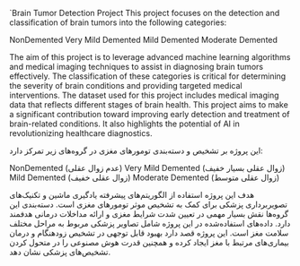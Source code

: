 `Brain Tumor Detection Project
This project focuses on the detection and classification of brain tumors into the following categories:

NonDemented
Very Mild Demented
Mild Demented
Moderate Demented

The aim of this project is to leverage advanced machine learning algorithms and medical imaging techniques to assist in diagnosing brain tumors effectively. The classification of these categories is critical for determining the severity of brain conditions and providing targeted medical interventions. The dataset used for this project includes medical imaging data that reflects different stages of brain health.
This project aims to make a significant contribution toward improving early detection and treatment of brain-related conditions. It also highlights the potential of AI in revolutionizing healthcare diagnostics.




این پروژه بر تشخیص و دسته‌بندی تومورهای مغزی در گروه‌های زیر تمرکز دارد:

NonDemented (عدم زوال عقلی)
Very Mild Demented (زوال عقلی بسیار خفیف)
Mild Demented (زوال عقلی خفیف)
Moderate Demented (زوال عقلی متوسط)

هدف این پروژه استفاده از الگوریتم‌های پیشرفته یادگیری ماشین و تکنیک‌های تصویربرداری پزشکی برای کمک به تشخیص موثر تومورهای مغزی است. دسته‌بندی این گروه‌ها نقش بسیار مهمی در تعیین شدت شرایط مغزی و ارائه مداخلات درمانی هدفمند دارد. داده‌های استفاده‌شده در این پروژه شامل تصاویر پزشکی مربوط به مراحل مختلف سلامت مغز است.
این پروژه قصد دارد بهبود قابل توجهی در تشخیص زودهنگام و درمان بیماری‌های مرتبط با مغز ایجاد کرده و همچنین قدرت هوش مصنوعی را در متحول کردن تشخیص‌های پزشکی نشان دهد.
